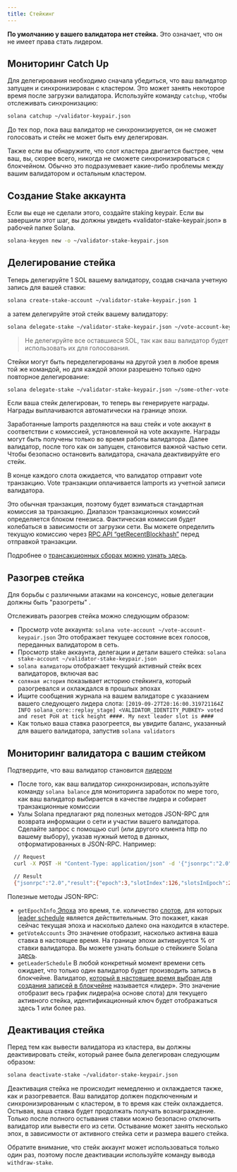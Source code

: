 ```yaml
---
title: Стейкинг
---
```


**По умолчанию у вашего валидатора нет стейка.** Это означает, что он не имеет права стать лидером.

## Мониторинг Catch Up

Для делегирования необходимо сначала убедиться, что ваш валидатор запущен и синхронизирован с кластером. Это может занять некоторое время после загрузки валидатора. Используйте команду `catchup`, чтобы отслеживать синхронизацию:

```bash
solana catchup ~/validator-keypair.json
```

До тех пор, пока ваш валидатор не синхронизируется, он не сможет голосовать и стейк не может быть ему делегирован.

Также если вы обнаружите, что слот кластера двигается быстрее, чем ваш, вы, скорее всего, никогда не сможете синхронизироваться с блокчейном. Обычно это подразумевает какие-либо проблемы между вашим валидатором и остальным кластером.

## Создание Stake аккаунта

Если вы еще не сделали этого, создайте staking keypair. Если вы завершили этот шаг, вы должны увидеть «validator-stake-keypair.json» в рабочей папке Solana.

```bash
solana-keygen new -o ~/validator-stake-keypair.json
```

## Делегирование стейка

Теперь делегируйте 1 SOL вашему валидатору, создав сначала учетную запись для вашей ставки:

```bash
solana create-stake-account ~/validator-stake-keypair.json 1
```

а затем делегируйте этой стейк вашему валидатору:

```bash
solana delegate-stake ~/validator-stake-keypair.json ~/vote-account-keypair.json
```

> Не делегируйте все оставшиеся SOL, так как ваш валидатор будет использовать их для голосования.

Стейки могут быть переделегированы на другой узел в любое время той же командой, но для каждой эпохи разрешено только одно повторное делегирование:

```bash
solana delegate-stake ~/validator-stake-keypair.json ~/some-other-vote-account-keypair.json
```

Если ваша стейк делегирован, то теперь вы генерируете награды. Награды выплачиваются автоматически на границе эпохи.

Заработанные lamports разделяются на ваш стейк и vote аккаунт в соответствии с комиссией, установленной на vote аккаунте. Награды могут быть получены только во время работы валидатора. Далее валидатор, после того как он запущен, становится важной частью сети. Чтобы безопасно остановить валидатора, сначала деактивируйте его стейк.

В конце каждого слота ожидается, что валидатор отправит vote транзакцию. Vote транзакции оплачивается lamports из учетной записи валидатора.

Это обычная транзакция, поэтому будет взиматься стандартная комиссия за транзакцию. Диапазон транзакционных комиссий определяется блоком генезиса. Фактическая комиссия будет колебаться в зависимости от загрузки сети. Вы можете определить текущую комиссию через [RPC API “getRecentBlockhash”](developing/clients/jsonrpc-api.md#getrecentblockhash) перед отправкой транзакции.

Подробнее о [трансакционных сборах можно узнать здесь](../implemented-proposals/transaction-fees.md).

## Разогрев стейка

Для борьбы с различными атаками на консенсус, новые делегации должны быть "разогреты" [](/staking/stake-accounts#delegation-warmup-and-cooldown).

Отслеживать разогрев стейка можно следующим образом:

- Просмотр vote аккаунта: `solana vote-account ~/vote-account-keypair.json` Это отображает текущее состояние всех голосов, переданных валидатором в сеть.
- Просмотр stake аккаунта, делегации и детали вашего стейка: `solana stake-account ~/validator-stake-keypair.json`
- `solana валидаторы` отображает текущий активный стейк всех валидаторов, включая вас
- `соляная история` показывает историю стейкинга, который разогревался и охлаждался в прошлых эпохах
- Ищите сообщения журнала на вашем валидаторе с указанием вашего следующего лидера слота: `[2019-09-27T20:16:00.319721164Z INFO solana_core::replay_stage] <VALIDATOR_IDENTITY_PUBKEY> voted and reset PoH at tick height ####. My next leader slot is ####`
- Как только ваша ставка разогреется, вы увидите баланс, указанный для вашего валидатора, запустив `solana validators`

## Мониторинг валидатора с вашим стейком

Подтвердите, что ваш валидатор становится [лидером](../terminology.md#leader)

- После того, как ваш валидатор синхронизирован, используйте команду `solana balance` для мониторинга заработок по мере того, как ваш валидатор выбирается в качестве лидера и собирает транзакционные комиссии
- Узлы Solana предлагают ряд полезных методов JSON-RPC для возврата информации о сети и участии вашего валидатора. Сделайте запрос с помощью curl \(или другого клиента http по вашему выбору\), указав нужный метод в данных, отформатированных в JSON-RPC. Например:

```bash
  // Request
  curl -X POST -H "Content-Type: application/json" -d '{"jsonrpc":"2.0","id":1, "method":"getEpochInfo"}' http://localhost:8899

  // Result
  {"jsonrpc":"2.0","result":{"epoch":3,"slotIndex":126,"slotsInEpoch":256},"id":1}
```

Полезные методы JSON-RPC:

- `getEpochInfo`[ Эпоха](../terminology.md#epoch) это время, т.е. количество [слотов](../terminology.md#slot), для которых [leader schedule](../terminology.md#leader-schedule) является действительным. Это покажет, какая сейчас текущая эпоха и насколько далеко она находится в кластере.
- `getVoteAccounts` Это значение отобразит, насколько активна ваша ставка в настоящее время. На границе эпохи активируется % от ставки валидатора. Вы можете узнать больше о стейкинге Solana [здесь](../cluster/stake-delegation-and-rewards.md).
- `getLeaderSchedule` В любой конкретный момент времени сеть ожидает, что только один валидатор будет производить запись в блокчейне. Валидатор, [ который в настоящее время выбран для создания записей в блокчейне](../cluster/leader-rotation.md#leader-rotation) называется «лидер». Это значение отобразит весь график лидера\(на основе слота\) для текущего активного стейка, идентификационный ключ будет отображаться здесь 1 или более раз.

## Деактивация стейка

Перед тем как вывести валидатора из кластера, вы должны деактивировать стейк, который ранее была делегирован следующим образом:

```bash
solana deactivate-stake ~/validator-stake-keypair.json
```

Деактивация стейка не происходит немедленно и охлаждается также, как и разогревается. Ваш валидатор должен подключенным и синхронизированным с кластером, в то время как стейк охлаждается. Остывая, ваша ставка будет продолжать получать вознаграждение. Только после полного остывания ставки можно безопасно отключить валидатор или вывести его из сети. Остывание может занять несколько эпох, в зависимости от активного стейка сети и размера вашего стейка.

Обратите внимание, что стейк аккаунт может использоваться только один раз, поэтому после деактивации используйте команду вывода `withdraw-stake`.
